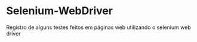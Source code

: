 # Selenium-WebDriver

Registro de alguns testes feitos em páginas web utilizando o selenium web driver
